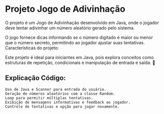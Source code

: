 # Projeto Jogo de Adivinhação

O projeto é um Jogo de Adivinhação desenvolvido em Java, onde o jogador deve tentar adivinhar um número aleatório gerado pelo sistema. 

O jogo fornece dicas informando se o número digitado é maior ou menor que o número secreto, permitindo ao jogador ajustar suas tentativas.
Características do projeto:

Este projeto é ideal para iniciantes em Java, pois explora conceitos como estruturas de repetição, condicionais e manipulação de entrada e saída. 🚀

## Explicação Código:
    Uso de Java e Scanner para entrada do usuário.
    Geração de números aleatórios com a classe Random.
    Loop para permitir múltiplas tentativas.
    Exibição de mensagens informativas e feedback ao jogador.
    Controle de tentativas e opção para jogar novamente.
